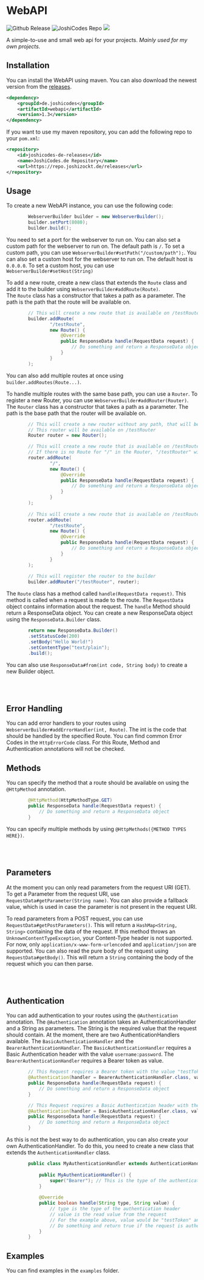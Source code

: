 # WebAPI

![Github Release](https://img.shields.io/github/v/release/JoshiCodes/WebAPI?include_prereleases)
![JoshiCodes Repo](https://repo.joshizockt.de/api/badge/latest/releases/de/joshicodes/webapi?color=40c14a&name=WebAPI&prefix=v) 
<a href="https://repo.joshizockt.de/javadoc/releases/de/joshicodes/webapi/1.2/raw/index.html"><img src="https://repo.joshizockt.de/api/badge/latest/releases/de/joshicodes/webapi?color=4D7A97&name=Javadoc&prefix=v"></a>

A simple-to-use and small web api for your projects.
_Mainly used for my own projects._

## Installation

You can install the WebAPI using maven.
You can also download the newest version from the [releases](https://github.com/JoshiCodes/WebAPI/releases).

```xml
<dependency>
    <groupId>de.joshicodes</groupId>
    <artifactId>webapi</artifactId>
    <version>1.3</version>
</dependency>
```

If you want to use my maven repository, you can add the following repo to your `pom.xml`:

```xml
<repository>
    <id>joshicodes-de-releases</id>
    <name>JoshiCodes.de Repository</name>
    <url>https://repo.joshizockt.de/releases</url>
</repository>
```

## Usage
To create a new WebAPI instance, you can use the following code:

```java
        WebserverBuilder builder = new WebserverBuilder();
        builder.setPort(8080);
        builder.build();
```
You need to set a port for the webserver to run on. You can also set a custom path for the webserver to run on. The default path is `/`.
To set a custom path, you can use `WebserverBuilder#setPath("/custom/path");`.
You can also set a custom host for the webserver to run on. The default host is `0.0.0.0`. To set a custom host, you can use `WebserverBuilder#setHost(String)`

To add a new route, create a new class that extends the `Route` class and add it to the builder using `WebserverBuilder#addRoute(Route)`.<br>
The `Route` class has a constructor that takes a path as a parameter. The path is the path that the route will be available on.

```java
        // This will create a new route that is available on /testRoute
        builder.addRoute(
                "/testRoute",
                new Route() {
                    @Override
                    public ResponseData handle(RequestData request) {
                        // Do something and return a ResponseData object
                    }
                }
        );
```
You can also add multiple routes at once using `builder.addRoutes(Route...)`.

To handle multiple routes with the same base path, you can use a `Router`.
To register a new Router, you can use `WebserverBuilder#addRouter(Router)`.
The `Router` class has a constructor that takes a path as a parameter. The path is the base path that the router will be available on.

```java
        // This will create a new router without any path, that will be set by registering it to the builder
        // This router will be available on /testRouter
        Router router = new Router();

        // This will create a new route that is available on /testRouter
        // If there is no Route for "/" in the Router, "/testRouter" will return a 404 
        router.addRoute(
                "/",
                new Route() {
                    @Override
                    public ResponseData handle(RequestData request) {
                        // Do something and return a ResponseData object
                    }
                }
        );
        
        // This will create a new route that is available on /testRouter/testRoute
        router.addRoute(
                "/testRoute",
                new Route() {
                    @Override
                    public ResponseData handle(RequestData request) {
                        // Do something and return a ResponseData object
                    }
                }
        );
        
        // This will register the router to the builder
        builder.addRouter("/testRouter", router);
```

The `Route` class has a method called `handle(RequestData request)`. This method is called when a request is made to the route. The `RequestData` object contains information about the request. The `handle` Method should return a ResponseData object.
You can create a new ResponseData object using the `ResponseData.Builder` class.

```java
        return new ResponseData.Builder()
        .setStatusCode(200)
        .setBody("Hello World!")
        .setContentType("text/plain");
        .build();
```
You can also use `ResponseData#from(int code, String body)` to create a new Builder object.

<br><br>

## Error Handling
You can add error handlers to your routes using `WebserverBuilder#addErrorHandler(int, Route)`. The int is the code that should be handled by the specified Route. You can find common Error Codes in the `HttpErrorCode` class.
For this Route, Method and Authentication annotations will not be checked.

## Methods
You can specify the method that a route should be available on using the `@HttpMethod` annotation.

```java
        @HttpMethod(HttpMethodType.GET)
        public ResponseData handle(RequestData request) {
            // Do something and return a ResponseData object
        }
```
You can specify multiple methods by using `@HttpMethods({METHOD TYPES HERE})`.

<br><br>

## Parameters
At the moment you can only read parameters from the request URI (GET).
To get a Parameter from the request URI, use `RequestData#getParameter(String name)`. You can also provide a fallback value, which is used in case the parameter is not present in the request URI.

To read parameters from a POST request, you can use `RequestData#getPostParameters()`. This will return a `HashMap<String, String>` containing the data of the request.
If this method throws an `UnknownContentTypeException`, your Content-Type header is not supported.
For now, only `application/x-www-form-urlencoded` and `application/json` are supported.
You can also read the pure body of the request using `RequestData#getBody()`. This will return a `String` containing the body of the request which you can then parse.

<br><br>

## Authentication
You can add authentication to your routes using the `@Authentication` annotation.
The `@Authentication` annotation takes an AuthenticationHandler and a String as parameters. The String is the required value that the request should contain.
At the moment, there are two AuthenticationHandlers available. The `BasicAuthenticationHandler` and the `BearerAuthenticationHandler`.
The `BasicAuthenticationHandler` requires a Basic Authentication header with the value `username:password`.
The `BearerAuthenticationHandler` requires a Bearer token as value.
```java
        // This Request requires a Bearer token with the value "testToken"
        @Authentication(handler = BearerAuthenticationHandler.class, value="testToken")
        public ResponseData handle(RequestData request) {
            // Do something and return a ResponseData object
        }

        // This Request requires a Basic Authentication header with the value "username:password"
        @Authentication(handler = BasicAuthenticationHandler.class, value="username:password")
        public ResponseData handle(RequestData request) {
            // Do something and return a ResponseData object
        }
```
As this is not the best way to do authentication, you can also create your own AuthenticationHandler. To do this, you need to create a new class that extends the `AuthenticationHandler` class.

```java
        public class MyAuthenticationHandler extends AuthenticationHandler {
    
            public MyAuthenticationHandler() {
                super("Bearer"); // This is the type of the authentication header. You can allow multiple types ("Bearer", "Basic") but your handler should be able to handle all of them.
            }
    
            @Override
            public boolean handle(String type, String value) {
                // type is the type of the authentication header
                // value is the read value from the request
                // For the example above, value would be "testToken" and type would be "Bearer"
                // Do something and return true if the request is authenticated
            }
        }
```

## Examples
You can find examples in the `examples` folder.